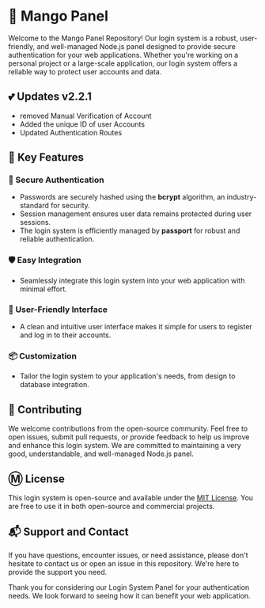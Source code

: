 # 🥭 Mango Panel

Welcome to the Mango Panel Repository! Our login system is a robust, user-friendly, and well-managed Node.js panel designed to provide secure authentication for your web applications. Whether you're working on a personal project or a large-scale application, our login system offers a reliable way to protect user accounts and data.

## 💕 Updates v2.2.1 
- removed Manual Verification of Account
- Added the unique ID of user Accounts
- Updated Authentication Routes
  
## 🎊 Key Features

### 🔐 Secure Authentication
- Passwords are securely hashed using the **bcrypt** algorithm, an industry-standard for security.
- Session management ensures user data remains protected during user sessions.
- The login system is efficiently managed by **passport** for robust and reliable authentication.

### 🛡 Easy Integration
- Seamlessly integrate this login system into your web application with minimal effort.

### 📨 User-Friendly Interface
- A clean and intuitive user interface makes it simple for users to register and log in to their accounts.

### 📦 Customization
- Tailor the login system to your application's needs, from design to database integration.

## 🚸 Contributing

We welcome contributions from the open-source community. Feel free to open issues, submit pull requests, or provide feedback to help us improve and enhance this login system. We are committed to maintaining a very good, understandable, and well-managed Node.js panel.

## Ⓜ️ License

This login system is open-source and available under the [MIT License](https://github.com/asharnotfounds/mango-panel/blob/main/LICENSE). You are free to use it in both open-source and commercial projects.

## 📬 Support and Contact

If you have questions, encounter issues, or need assistance, please don't hesitate to contact us or open an issue in this repository. We're here to provide the support you need.

Thank you for considering our Login System Panel for your authentication needs. We look forward to seeing how it can benefit your web application.
